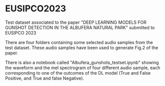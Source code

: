 # EUSIPCO2023
Test dataset associated to the paper "DEEP LEARNING MODELS FOR GUNSHOT DETECTION IN THE ALBUFERA NATURAL PARK" submitted to EUSIPCO 2023

There are four folders containing some selected audio samples from the test dataset. These audio samples have been used to generate Fig.2 of the paper.

There is also a notebook called "Albufera_gunshots_testset.ipynb" showing the waveform and the mel spectrogram of four different audio sample, each corresponding to one of the outcomes of the DL model (True and False Positive, and True and false Negative).
